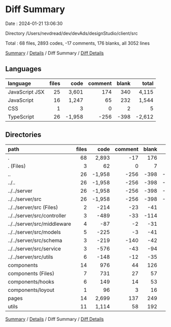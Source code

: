 # Diff Summary

Date : 2024-01-21 13:06:30

Directory /Users/nevdread/dev/devAds/designStudio/client/src

Total : 68 files,  2893 codes, -17 comments, 176 blanks, all 3052 lines

[Summary](results.md) / [Details](details.md) / Diff Summary / [Diff Details](diff-details.md)

## Languages
| language | files | code | comment | blank | total |
| :--- | ---: | ---: | ---: | ---: | ---: |
| JavaScript JSX | 25 | 3,601 | 174 | 340 | 4,115 |
| JavaScript | 16 | 1,247 | 65 | 232 | 1,544 |
| CSS | 1 | 3 | 0 | 2 | 5 |
| TypeScript | 26 | -1,958 | -256 | -398 | -2,612 |

## Directories
| path | files | code | comment | blank | total |
| :--- | ---: | ---: | ---: | ---: | ---: |
| . | 68 | 2,893 | -17 | 176 | 3,052 |
| . (Files) | 3 | 62 | 0 | 7 | 69 |
| .. | 26 | -1,958 | -256 | -398 | -2,612 |
| ../.. | 26 | -1,958 | -256 | -398 | -2,612 |
| ../../server | 26 | -1,958 | -256 | -398 | -2,612 |
| ../../server/src | 26 | -1,958 | -256 | -398 | -2,612 |
| ../../server/src (Files) | 2 | -214 | -23 | -41 | -278 |
| ../../server/src/controller | 3 | -489 | -33 | -114 | -636 |
| ../../server/src/middleware | 4 | -87 | -2 | -31 | -120 |
| ../../server/src/models | 5 | -225 | -3 | -41 | -269 |
| ../../server/src/schema | 3 | -219 | -140 | -42 | -401 |
| ../../server/src/service | 3 | -576 | -43 | -94 | -713 |
| ../../server/src/utils | 6 | -148 | -12 | -35 | -195 |
| components | 14 | 976 | 44 | 126 | 1,146 |
| components (Files) | 7 | 731 | 27 | 57 | 815 |
| components/hooks | 6 | 149 | 14 | 53 | 216 |
| components/loyout | 1 | 96 | 3 | 16 | 115 |
| pages | 14 | 2,699 | 137 | 249 | 3,085 |
| utils | 11 | 1,114 | 58 | 192 | 1,364 |

[Summary](results.md) / [Details](details.md) / Diff Summary / [Diff Details](diff-details.md)